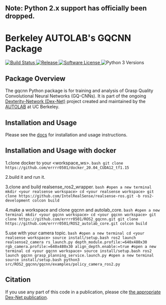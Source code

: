 ## Note: Python 2.x support has officially been dropped.

# Berkeley AUTOLAB's GQCNN Package
<p>
   <a href="https://travis-ci.org/BerkeleyAutomation/gqcnn/">
       <img alt="Build Status" src="https://travis-ci.org/BerkeleyAutomation/gqcnn.svg?branch=master">
   </a>
   <a href="https://github.com/BerkeleyAutomation/gqcnn/releases/latest">
       <img alt="Release" src="https://img.shields.io/github/release/BerkeleyAutomation/gqcnn.svg?style=flat">
   </a>
   <a href="https://github.com/BerkeleyAutomation/gqcnn/blob/master/LICENSE">
       <img alt="Software License" src="https://img.shields.io/badge/license-REGENTS-brightgreen.svg">
   </a>
   <a>
       <img alt="Python 3 Versions" src="https://img.shields.io/badge/python-3.5%20%7C%203.6%20%7C%203.7-yellow.svg">
   </a>
</p>

## Package Overview
The gqcnn Python package is for training and analysis of Grasp Quality Convolutional Neural Networks (GQ-CNNs). It is part of the ongoing [Dexterity-Network (Dex-Net)](https://berkeleyautomation.github.io/dex-net/) project created and maintained by the [AUTOLAB](https://autolab.berkeley.edu) at UC Berkeley.

## Installation and Usage
Please see the [docs](https://berkeleyautomation.github.io/gqcnn/) for installation and usage instructions.


## Installation and Usage with docker

1.clone docker to your <workspace_ws>.
    ```bash
    git clone https://github.com/errrr0501/docker_20.04_CUDA12_tf1.15
    ```
    
2.build it and run it.


3.clone and build realsense_ros2_wrapper.
    ```bash
    #open a new terminal
    mkdir <your realsense workspace>
    cd <your realsense workspace>
    git clone https://github.com/IntelRealSense/realsense-ros.git -b ros2-development
    colcon build
    ```

4.make a workspace and clone gqcnn and autolab_core.
    ```bash
    #open a new terminal
    mkdir <your gqcnn workspace>
    cd <your gqcnn workspace>
    git clone https://github.com/errrr0501/ROS2_gqcnn.git
    git clone https://github.com/errrr0501/ROS2_autolab_core.git
    colcon build
    ```
    
5.use with your camera topic.
    ```bash
    #open a new terminal
    cd <your realsense workspace>
    source install/setup.bash
    ros2 launch realsense2_camera rs_launch.py depth_module.profile:=640x480x30 rgb_camera.profile:=640x480x30 align_depth.enable:=true
    #open a new terminal
    cd <your gqcnn workspace>
    source install/setup.bash
    ros2 launch gqcnn grasp_planning_service.launch.py
    #open a new terminal
    source install/setup.bash
    python3 src/ROS2_gqcnn/gqcnn/examples/policy_camera_ros2.py
    ```
    
## Citation
If you use any part of this code in a publication, please cite [the appropriate Dex-Net publication](https://berkeleyautomation.github.io/gqcnn/index.html#academic-use).

